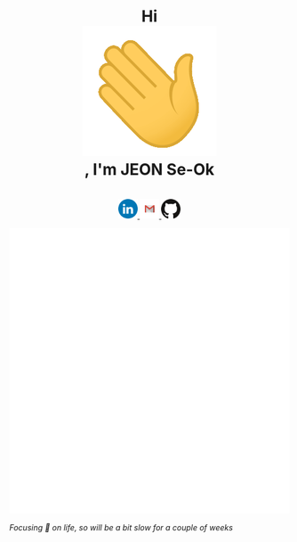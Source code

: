 ﻿<div align="center">
    <div class="brief intro">
        <h1>Hi <div width="40px"><img src="https://raw.githubusercontent.com/ABSphreak/ABSphreak/master/gifs/Hi.gif" /></div>, I'm JEON Se-Ok</h1>
        <!-- <h3>Interested in Web Programming, Cybersecurity, Startup </h3> </p> -->
    </div>
    <p class="contact me">
        <br/>
        <a href="https://linkedin.com/in/seok-jeon">
            <img alt="LinkdeIN" width="35px" src="https://github.com/seokjeon/seokjeon/blob/master/assets/linkedin.svg" />
        </a>
        <a href="mailto:seokj.tech@gmail.com">
            <img alt="Mail" width="35px" src="https://github.com/seokjeon/seokjeon/blob/master/assets/gmail.svg" />
        </a>
        <a href="https://seokjeon.github.io">
            <img alt="Git Pages" width="35px" src="https://github.com/seokjeon/seokjeon/blob/master/assets/github.svg" />
        </a>
    </p>

</div>

<img src="https://github.com/seokjeon/seokjeon/blob/master/github-metrics.svg" alt="Metrics">

<br/>

_Focusing 🎯 on life, so will be a bit slow for a couple of weeks_
